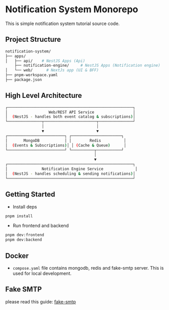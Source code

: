 # Notification System Monorepo

This is simple notification system tutorial source code. 

## Project Structure
```bash
notification-system/
├── apps/
│   ├── api/    # NestJS Apps (Api)
    ├── notification-engine/     # NestJS Apps (Notification engine)
│   └── web/      # NextJs app (UI & BFF)
├── pnpm-workspace.yaml
├── package.json
```
## High Level Architecture

```bash
┌───────────────────────────────────────────────────────┐
│                  Web/REST API Service                 │
│  (NestJS - handles both event catalog & subscriptions)│
└───────────────┬───────────────────────┬───────────────┘                │                               │
                │                       │
                ▼                       ▼
┌─────────────────────────┐ ┌──────────────────────┐
│       MongoDB           │ │        Redis          │
│  (Events & Subscriptions)│ │ (Cache & Queue)      │
└─────────────────────────┘ └──────────┬───────────┘
                                       │
                                       ▼
┌───────────────────────────────────────────────────────┐
│               Notification Engine Service              │
│  (NestJS - handles scheduling & sending notifications)│
└───────────────────────────────────────────────────────┘

```


## Getting Started
- Install deps
```bash
pnpm install
```
- Run frontend and backend
```bash
pnpm dev:frontend
pnpm dev:backend
```
## Docker
- `compose.yaml` file contains mongodb, redis and fake-smtp server. This is used for local development. 

## Fake SMTP 
please read this guide: [fake-smtp](https://haravich.github.io/fake-smtp-server/)